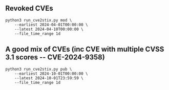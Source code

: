 ## Revoked CVEs

```shell
python3 run_cve2stix.py mod \
	--earliest 2024-04-01T00:00:00 \
	--latest 2024-04-10T00:00:00 \
	--file_time_range 1d
```

## A good mix of CVEs (inc CVE with multiple CVSS 3.1 scores -- CVE-2024-9358)

```shell
python3 run_cve2stix.py pub \
	--earliest 2024-10-01T00:00:00 \
	--latest 2024-10-01T23:59:59 \
	--file_time_range 1d
```